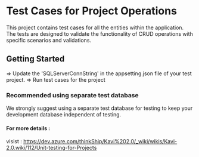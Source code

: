 ﻿# Test Cases for Project Operations
This project contains test cases for all the entities within the application. 
The tests are designed to validate the functionality of CRUD operations with specific scenarios and validations.

## Getting Started
 => Update the 'SQLServerConnString' in the appsetting.json file of your test project.
 => Run test cases for the project

### Recommended using separate test database
We strongly suggest using a separate test database for testing to keep your development database independent of testing.

#### For more details : 
visist : https://dev.azure.com/thinkShip/Kavi%202.0/_wiki/wikis/Kavi-2.0.wiki/112/Unit-testing-for-Projects
